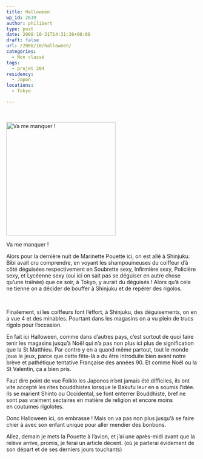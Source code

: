 ```yaml
---
title: Halloween
wp_id: 2639
author: philibert
type: post
date: 2008-10-31T14:31:38+00:00
draft: false
url: /2008/10/halloween/
categories:
  - Non classé
tags:
  - projet 204
residency:
  - Japon
locations:
  - Tokyo

---
```

 

<div id="attachment_490" class="wp-caption alignright" style="max-width: 288px">
  <a href="http://benmerde.com/wp-content/uploads/img_4537.jpg"><img class="size-medium wp-image-490" title="img_4537" src="http://benmerde.com/wp-content/uploads/img_4537-288x300.jpg" alt="Va me manquer !" width="288" height="300" /></a>
  
  <p class="wp-caption-text">
    Va me manquer !
  </p>
</div>

Alors pour la dernière nuit de Marinette Pouette ici, on est allé à Shinjuku. Bibi avait cru comprendre, en voyant les shampouineuses du coiffeur d&rsquo;à côté déguisées respectivement en Soubrette sexy, Infirmière sexy, Policière sexy, et Lycéenne sexy (oui ici on sait pas se déguiser en autre chose qu&rsquo;une traînée) que ce soir, à Tokyo, y aurait du déguisés ! Alors qu&rsquo;à cela ne tienne on a décider de bouffer à Shinjuku et de repérer des rigolos.

 

Finalement, si les coiffeurs font l&rsquo;éffort, à Shinjuku, des déguisements, on en a vue 4 et des minables. Pourtant dans les magasins on a vu plein de trucs rigolo pour l&rsquo;occasion. 

En fait ici Halloween, comme dans d&rsquo;autres pays, c&rsquo;est surtout de quoi faire tenir les magasins jusqu&rsquo;à Noël qui n&rsquo;a pas non plus ici plus de signification que la St Matthieu. Par contre y en a quand même partout, tout le monde joue le jeux, parce que cette fête-là a du être introduite bien avant notre brève et pathétique tentative Française des années 90. Et comme Noël ou la St Valentin, ça a bien pris. 

Faut dire point de vue Folklo les Japonos n&rsquo;ont jamais été difficiles, ils ont vite accepté les rites bouddhistes lorsque le Bakufu leur en a soumis l&rsquo;idée. Ils se marient Shinto ou Occidental, se font enterrer Bouddhiste, bref ne sont pas vraiment sectaires en matière de religion et encore moins en coutumes rigolotes. 

Donc Halloween ici, on embrasse ! Mais on va pas non plus jusqu&rsquo;à se faire chier à avec son enfant unique pour aller mendier des bonbons.

Allez, demain je mets la Pouette à l&rsquo;avion, et j&rsquo;ai une après-midi avant que la relève arrive, promis, je ferai un article décent. (où je parlerai évidement de son départ et de ses derniers jours touchants)